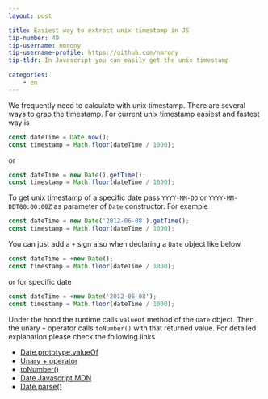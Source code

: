 ```yaml
---
layout: post

title: Easiest way to extract unix timestamp in JS
tip-number: 49
tip-username: nmrony
tip-username-profile: https://github.com/nmrony
tip-tldr: In Javascript you can easily get the unix timestamp

categories:
    - en
---
```


We frequently need to calculate with unix timestamp. There are several ways to grab the timestamp. For current unix timestamp easiest and fastest way is

```js
const dateTime = Date.now();
const timestamp = Math.floor(dateTime / 1000);
```
or

```js
const dateTime = new Date().getTime();
const timestamp = Math.floor(dateTime / 1000);
```

To get unix timestamp of a specific date pass `YYYY-MM-DD` or `YYYY-MM-DDT00:00:00Z` as parameter of `Date` constructor. For example

```js
const dateTime = new Date('2012-06-08').getTime();
const timestamp = Math.floor(dateTime / 1000);
```
You can just add a `+` sign also when declaring a `Date` object like below

```js
const dateTime = +new Date();
const timestamp = Math.floor(dateTime / 1000);
```
or for specific date

```js
const dateTime = +new Date('2012-06-08');
const timestamp = Math.floor(dateTime / 1000);
```
Under the hood the runtime calls `valueOf` method of the `Date` object. Then the unary `+` operator calls `toNumber()` with that returned value. For detailed explanation please check the following links

* [Date.prototype.valueOf](http://es5.github.io/#x15.9.5.8)
* [Unary + operator](http://es5.github.io/#x11.4.6)
* [toNumber()](http://es5.github.io/#x9.3)
* [Date Javascript MDN](https://developer.mozilla.org/en-US/docs/Web/JavaScript/Reference/Global_Objects/Date)
* [Date.parse()](https://developer.mozilla.org/en-US/docs/Web/JavaScript/Reference/Global_Objects/Date/parse)
